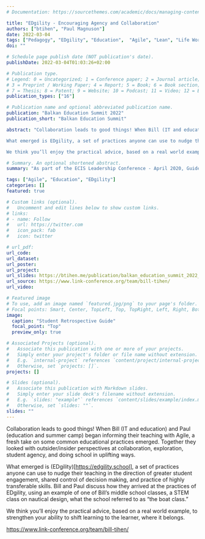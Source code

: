 ```yaml
---
# Documentation: https://sourcethemes.com/academic/docs/managing-content/

title: "EDgility - Encouraging Agency and Collaboration"
authors: ["btihen", "Paul Magnuson"]
date: 2022-03-04
tags: ["Pedagogy", "EDgility", "Education",  "Agile", "Lean", "Life Worthy", "Lifetime Learning", "Social Emotional Learning", "Education Summit"]
doi: ""

# Schedule page publish date (NOT publication's date).
publishDate: 2022-03-04T01:03:26+02:00

# Publication type.
# Legend: 0 = Uncategorized; 1 = Conference paper; 2 = Journal article;
# 3 = Preprint / Working Paper; 4 = Report; 5 = Book; 6 = Book section;
# 7 = Thesis; 8 = Patent; 9 = Website; 10 = Podcast; 11 = Video; 12 = Blog; 13 = Traditional Media; 14 = Social Media; 15 = Conference Webinar; 16 = Conference Presentation
publication_types: ["16"]

# Publication name and optional abbreviated publication name.
publication: "Balkan Education Summit 2022"
publication_short: "Balkan Education Summit"

abstract: "Collaboration leads to good things! When Bill (IT and education) and Paul (education and summer camp) began informing their teaching with Agile, a fresh take on some common educational practices emerged. Together they looked with outsider/insider perspectives at collaboration, exploration, student agency, and doing school in uplifting ways.

What emerged is EDgility, a set of practices anyone can use to nudge their teaching in the direction of greater student engagement, shared control of decision making, and practice of highly transferable skills. Bill and Paul discuss how they arrived at the practices of EDgility, using an example of one of Bill’s middle school classes, a STEM class on nautical design, what the school referred to as “the boat class.”

We think you’ll enjoy the practical advice, based on a real world example, to strengthen your ability to shift learning to the learner, where it belongs."

# Summary. An optional shortened abstract.
summary: "As part of the ECIS Leadership Conference - April 2020, Guide and Lead Managing Partner, Tim Logan gives an overview of the importance of agility in building schools as life-affirming 21st century organizations."

tags: ["Agile", "Education", "EDgility"]
categories: []
featured: true

# Custom links (optional).
#   Uncomment and edit lines below to show custom links.
# links:
# - name: Follow
#   url: https://twitter.com
#   icon_pack: fab
#   icon: twitter

# url_pdf:
url_code:
url_dataset:
url_poster:
url_project:
url_slides: https://btihen.me/publication/balkan_education_summit_2022_edgility_talk/balkan_education_summit_2022_edgility.pdfbalkan_education_summit_2022_edgility.pdf
url_source: https://www.link-conference.org/team/bill-tihen/
url_video:

# Featured image
# To use, add an image named `featured.jpg/png` to your page's folder.
# Focal points: Smart, Center, TopLeft, Top, TopRight, Left, Right, BottomLeft, Bottom, BottomRight.
image:
  caption: "Student Retrospective Guide"
  focal_point: "Top"
  preview_only: true

# Associated Projects (optional).
#   Associate this publication with one or more of your projects.
#   Simply enter your project's folder or file name without extension.
#   E.g. `internal-project` references `content/project/internal-project/index.md`.
#   Otherwise, set `projects: []`.
projects: []

# Slides (optional).
#   Associate this publication with Markdown slides.
#   Simply enter your slide deck's filename without extension.
#   E.g. `slides: "example"` references `content/slides/example/index.md`.
#   Otherwise, set `slides: ""`.
slides: ""
---
```

Collaboration leads to good things! When Bill (IT and education) and Paul (education and summer camp) began informing their teaching with Agile, a fresh take on some common educational practices emerged. Together they looked with outsider/insider perspectives at collaboration, exploration, student agency, and doing school in uplifting ways.

What emerged is (EDgility)[https://edgility.school], a set of practices anyone can use to nudge their teaching in the direction of greater student engagement, shared control of decision making, and practice of highly transferable skills. Bill and Paul discuss how they arrived at the practices of EDgility, using an example of one of Bill’s middle school classes, a STEM class on nautical design, what the school referred to as “the boat class.”

We think you’ll enjoy the practical advice, based on a real world example, to strengthen your ability to shift learning to the learner, where it belongs.

https://www.link-conference.org/team/bill-tihen/
